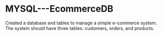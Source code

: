 # MYSQL---EcommerceDB
Created a database and tables to manage a simple e-commerce system.  The system should have three tables: customers, orders, and products.
